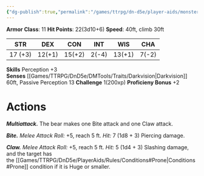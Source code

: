 ```yaml
---
{"dg-publish":true,"permalink":"/games/ttrpg/dn-d5e/player-aids/monsters/brown-bear/","tags":["ttrpg/dnd/5e","statblock","Monster"],"noteIcon":""}
---
```



**Armor Class**: 11
**Hit Points**: 22(3d10+6)
**Speed**: 40ft, climb 30ft

|  STR   | DEX    | CON | INT| WIS | CHA |
| --- | --- | --- | --- | --- | --- | 
|  17 (+3)   | 12(+1)    | 15(+2)     | 2(-4) | 13(+1) | 7(-2) |

**Skills** Perception +3
**Senses** [[Games/TTRPG/DnD5e/DMTools/Traits/Darkvision\|Darkvision]] 60ft, Passive Perception 13
**Challenge** 1(200xp)
**Proficieny Bonus** +2


# Actions
_**Multiattack.**_ The bear makes one Bite attack and one Claw attack.

_**Bite.** Melee Attack Roll:_ +5, reach 5 ft. _Hit:_ 7 (1d8 + 3) Piercing damage.

_**Claw.** Melee Attack Roll:_ +5, reach 5 ft. _Hit:_ 5 (1d4 + 3) Slashing damage, and the target has the [[Games/TTRPG/DnD5e/PlayerAids/Rules/Conditions#Prone\|Conditions#Prone]] condition if it is Huge or smaller.
